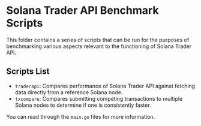 # Solana Trader API Benchmark Scripts

This folder contains a series of scripts that can be run for the purposes of benchmarking various aspects relevant
to the functioning of Solana Trader API.

## Scripts List
 - `traderapi`: Compares performance of Solana Trader API against fetching data directly from a reference Solana node.
 - `txcompare`: Compares submitting competing transactions to multiple Solana nodes to determine if one is consistently faster.

You can read through the `main.go` files for more information.
